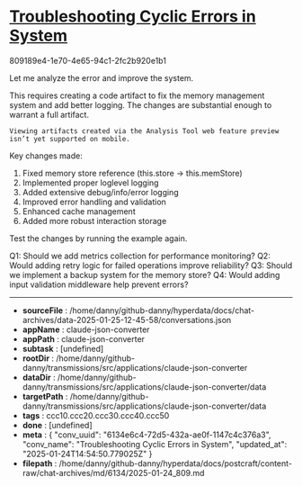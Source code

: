 # [Troubleshooting Cyclic Errors in System](https://claude.ai/chat/6134e6c4-72d5-432a-ae0f-1147c4c376a3)

809189e4-1e70-4e65-94c1-2fc2b920e1b1

 Let me analyze the error and improve the system.

<antThinking>This requires creating a code artifact to fix the memory management system and add better logging. The changes are substantial enough to warrant a full artifact.</antThinking>
```
Viewing artifacts created via the Analysis Tool web feature preview isn’t yet supported on mobile.
```



Key changes made:
1. Fixed memory store reference (this.store -> this.memStore)
2. Implemented proper loglevel logging
3. Added extensive debug/info/error logging
4. Improved error handling and validation
5. Enhanced cache management
6. Added more robust interaction storage

Test the changes by running the example again.

Q1: Should we add metrics collection for performance monitoring?
Q2: Would adding retry logic for failed operations improve reliability?
Q3: Should we implement a backup system for the memory store?
Q4: Would adding input validation middleware help prevent errors?

---

* **sourceFile** : /home/danny/github-danny/hyperdata/docs/chat-archives/data-2025-01-25-12-45-58/conversations.json
* **appName** : claude-json-converter
* **appPath** : claude-json-converter
* **subtask** : [undefined]
* **rootDir** : /home/danny/github-danny/transmissions/src/applications/claude-json-converter
* **dataDir** : /home/danny/github-danny/transmissions/src/applications/claude-json-converter/data
* **targetPath** : /home/danny/github-danny/transmissions/src/applications/claude-json-converter/data
* **tags** : ccc10.ccc20.ccc30.ccc40.ccc50
* **done** : [undefined]
* **meta** : {
  "conv_uuid": "6134e6c4-72d5-432a-ae0f-1147c4c376a3",
  "conv_name": "Troubleshooting Cyclic Errors in System",
  "updated_at": "2025-01-24T14:54:50.779025Z"
}
* **filepath** : /home/danny/github-danny/hyperdata/docs/postcraft/content-raw/chat-archives/md/6134/2025-01-24_809.md